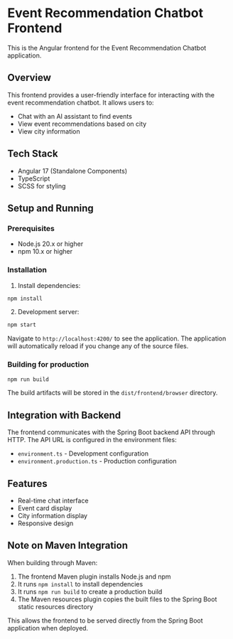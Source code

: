 # Event Recommendation Chatbot Frontend

This is the Angular frontend for the Event Recommendation Chatbot application.

## Overview

This frontend provides a user-friendly interface for interacting with the event recommendation chatbot. It allows users to:

- Chat with an AI assistant to find events
- View event recommendations based on city
- View city information

## Tech Stack

- Angular 17 (Standalone Components)
- TypeScript
- SCSS for styling

## Setup and Running

### Prerequisites

- Node.js 20.x or higher
- npm 10.x or higher

### Installation

1. Install dependencies:

```bash
npm install
```

2. Development server:

```bash
npm start
```

Navigate to `http://localhost:4200/` to see the application. The application will automatically reload if you change any of the source files.

### Building for production

```bash
npm run build
```

The build artifacts will be stored in the `dist/frontend/browser` directory.

## Integration with Backend

The frontend communicates with the Spring Boot backend API through HTTP. The API URL is configured in the environment files:

- `environment.ts` - Development configuration
- `environment.production.ts` - Production configuration

## Features

- Real-time chat interface
- Event card display
- City information display
- Responsive design

## Note on Maven Integration

When building through Maven:

1. The frontend Maven plugin installs Node.js and npm
2. It runs `npm install` to install dependencies
3. It runs `npm run build` to create a production build
4. The Maven resources plugin copies the built files to the Spring Boot static resources directory

This allows the frontend to be served directly from the Spring Boot application when deployed.
